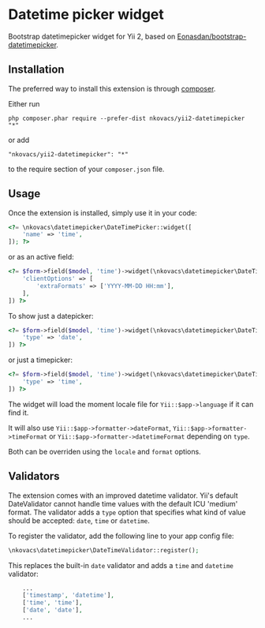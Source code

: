 Datetime picker widget
======================
Bootstrap datetimepicker widget for Yii 2, based on [Eonasdan/bootstrap-datetimepicker](https://github.com/Eonasdan/bootstrap-datetimepicker).

Installation
------------

The preferred way to install this extension is through [composer](http://getcomposer.org/download/).

Either run

```
php composer.phar require --prefer-dist nkovacs/yii2-datetimepicker "*"
```

or add

```
"nkovacs/yii2-datetimepicker": "*"
```

to the require section of your `composer.json` file.


Usage
-----

Once the extension is installed, simply use it in your code:

```php
<?= \nkovacs\datetimepicker\DateTimePicker::widget([
    'name' => 'time',
]); ?>
```

or as an active field:

```php
<?= $form->field($model, 'time')->widget(\nkovacs\datetimepicker\DateTimePicker::className(), [
    'clientOptions' => [
        'extraFormats' => ['YYYY-MM-DD HH:mm'],
    ],
]) ?>
```

To show just a datepicker:

```php
<?= $form->field($model, 'time')->widget(\nkovacs\datetimepicker\DateTimePicker::className(), [
    'type' => 'date',
]) ?>
```

or just a timepicker:

```php
<?= $form->field($model, 'time')->widget(\nkovacs\datetimepicker\DateTimePicker::className(), [
    'type' => 'time',
]) ?>
```

The widget will load the moment locale file for `Yii::$app->language` if it can find it.

It will also use `Yii::$app->formatter->dateFormat`, `Yii::$app->formatter->timeFormat` or `Yii::$app->formatter->datetimeFormat` depending on `type`.

Both can be overriden using the `locale` and `format` options.

Validators
----------

The extension comes with an improved datetime validator. Yii's default DateValidator cannot handle
time values with the default ICU 'medium' format. The validator adds a `type` option that specifies what
kind of value should be accepted: `date`, `time` or `datetime`.

To register the validator, add the following line to your app config file:

```php
\nkovacs\datetimepicker\DateTimeValidator::register();
```

This replaces the built-in `date` validator and adds a `time` and `datetime` validator:

```php
    ...
    ['timestamp', 'datetime'],
    ['time', 'time'],
    ['date', 'date'],
    ...
```
